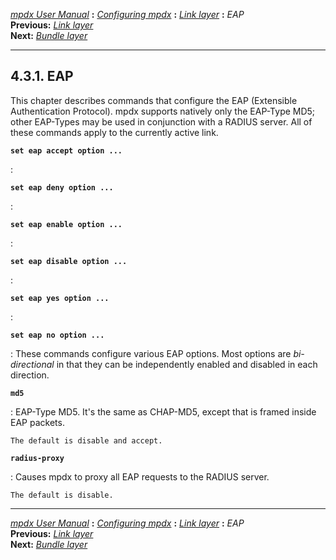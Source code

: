 [*mpdx User Manual*](README.md) **:** [*Configuring mpdx*](mpd17.md)
**:** [*Link layer*](mpd20.md) **:** *EAP*\
**Previous:** [*Link layer*](mpd20.md)\
**Next:** [*Bundle layer*](mpd22.md)

------------------------------------------------------------------------

## 4.3.1. EAP

This chapter describes commands that configure the EAP (Extensible
Authentication Protocol). mpdx supports natively only the EAP-Type MD5;
other EAP-Types may be used in conjunction with a RADIUS server. All of
these commands apply to the currently active link.

**`set eap accept option ... `**

:   

**`set eap deny option ... `**

:   

**`set eap enable option ... `**

:   

**`set eap disable option ... `**

:   

**`set eap yes option ... `**

:   

**`set eap no option ... `**

:   These commands configure various EAP options. Most options are
    *bi-directional* in that they can be independently enabled and
    disabled in each direction.

**`md5`**

:   EAP-Type MD5. It\'s the same as CHAP-MD5, except that is framed
    inside EAP packets.

    The default is disable and accept.

**`radius-proxy`**

:   Causes mpdx to proxy all EAP requests to the RADIUS server.

    The default is disable.

------------------------------------------------------------------------

[*mpdx User Manual*](README.md) **:** [*Configuring mpdx*](mpd17.md)
**:** [*Link layer*](mpd20.md) **:** *EAP*\
**Previous:** [*Link layer*](mpd20.md)\
**Next:** [*Bundle layer*](mpd22.md)
